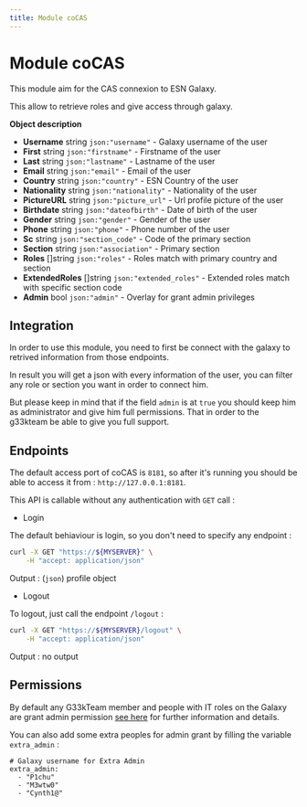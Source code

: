 ```yaml
---
title: Module coCAS
---
```


# Module coCAS

This module aim for the CAS connexion to ESN Galaxy.

This allow to retrieve roles and give access through galaxy.

**Object description**

- **Username**      string      `json:"username"`       - Galaxy username of the user
- **First**         string      `json:"firstname"`      - Firstname of the user
- **Last**          string      `json:"lastname"`       - Lastname of the user
- **Email**         string      `json:"email"`          - Email of the user
- **Country**       string      `json:"country"`        - ESN Country of the user
- **Nationality**   string      `json:"nationality"`    - Nationality of the user
- **PictureURL**    string      `json:"picture_url"`    - Url profile picture of the user
- **Birthdate**     string      `json:"dateofbirth"`    - Date of birth of the user
- **Gender**        string      `json:"gender"`         - Gender of the user
- **Phone**         string      `json:"phone"`          - Phone number of the user
- **Sc**            string      `json:"section_code"`   - Code of the primary section
- **Section**       string      `json:"association"`    - Primary section
- **Roles**         []string    `json:"roles"`          - Roles match with primary country and section
- **ExtendedRoles** []string    `json:"extended_roles"` - Extended roles match with specific section code
- **Admin**         bool        `json:"admin"`          - Overlay for grant admin privileges

## Integration

In order to use this module, you need to first be connect with the galaxy to retrived information from those endpoints.

In result you will get a json with every information of the user, you can filter any role or section you want in order to connect him.

But please keep in mind that if the field `admin` is at `true` you should keep him as administrator and give him full permissions. That in order to the g33kteam be able to give you full support.

## Endpoints

The default access port of coCAS is `8181`, so after it's running you should be able to access it from : `http://127.0.0.1:8181`.

This API is callable without any authentication with `GET` call :

- Login

The default behiaviour is login, so you don't need to specify any endpoint :

```bash
curl -X GET "https://${MYSERVER}" \
    -H "accept: application/json"
```

Output : (`json`) profile object

- Logout

To logout, just call the endpoint `/logout` :

```bash
curl -X GET "https://${MYSERVER}/logout" \
    -H "accept: application/json"
```

Output : no output

## Permissions

By default any G33kTeam member and people with IT roles on the Galaxy are grant admin permission [see here](https://github.com/ESNFranceG33kTeam/.github/blob/main/members/galaxy.yaml) for further information and details.

You can also add some extra peoples for admin grant by filling the variable `extra_admin` :

```
# Galaxy username for Extra Admin
extra_admin:
  - "P1chu"
  - "M3wtw0"
  - "Cynth1@"
```
